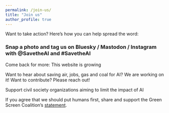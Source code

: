 ```yaml
---
permalink: /join-us/
title: "Join us"
author_profile: true
---
```

Want to take action? Here’s how you can help spread the word:

### Snap a photo and tag us on Bluesky / Mastodon / Instagram with @SavetheAI and #SavetheAI

Come back for more: This website is growing

Want to hear about saving air, jobs, gas and coal for AI? We are working on it! 
Want to contribute? Please reach out!

Support civil society organizations aiming to limit the impact of AI

If you agree that we should put humans first, share and support the Green Screen Coalition’s [statement](https://greenscreen.network/en/blog/within-bounds-limiting-ai-environmental-impact/).
